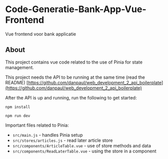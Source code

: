 # Code-Generatie-Bank-App-Vue-Frontend
 Vue frontend voor bank applicatie

## About

This project contains vue code related to the use of Pinia for state management.

This project needs the API to be running at the same time (read the README) [https://github.com/danpaul/web_development_2_api_boilerplate](https://github.com/danpaul/web_development_2_api_boilerplate)

After the API is up and running, run the following to get started:

`npm install`

`npm run dev`

Important files related to Pinia:

- `src/main.js` - handles Pinia setup
- `src/stores/articles.js` - read later article store
- `src/components/ArticleTable.vue` - use of store methods and data
- `src/components/ReadLaterTable.vue` - using the store in a component
